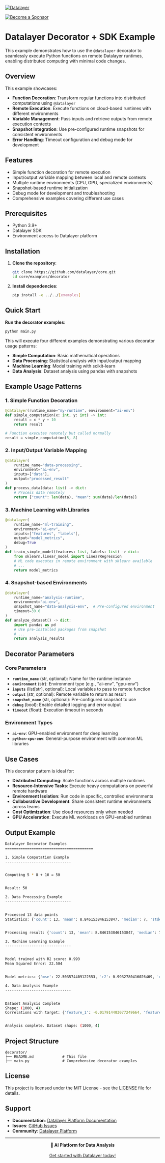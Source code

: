 [![Datalayer](https://assets.datalayer.tech/datalayer-25.svg)](https://datalayer.io)

[![Become a Sponsor](https://img.shields.io/static/v1?label=Become%20a%20Sponsor&message=%E2%9D%A4&logo=GitHub&style=flat&color=1ABC9C)](https://github.com/sponsors/datalayer)

# Datalayer Decorator + SDK Example

This example demonstrates how to use the `@datalayer` decorator to seamlessly execute Python functions on remote Datalayer runtimes, enabling distributed computing with minimal code changes.

## Overview

This example showcases:

- **Function Decoration**: Transform regular functions into distributed computations using `@datalayer`
- **Remote Execution**: Execute functions on cloud-based runtimes with different environments
- **Variable Management**: Pass inputs and retrieve outputs from remote execution contexts
- **Snapshot Integration**: Use pre-configured runtime snapshots for consistent environments
- **Error Handling**: Timeout configuration and debug mode for development

## Features

- Simple function decoration for remote execution
- Input/output variable mapping between local and remote contexts
- Multiple runtime environments (CPU, GPU, specialized environments)
- Snapshot-based runtime initialization
- Debug mode for development and troubleshooting
- Comprehensive examples covering different use cases

## Prerequisites

- Python 3.9+
- Datalayer SDK
- Environment access to Datalayer platform

## Installation

1. **Clone the repository**:

   ```bash
   git clone https://github.com/datalayer/core.git
   cd core/examples/decorator
   ```

2. **Install dependencies**:
   ```bash
   pip install -e ../../[examples]
   ```

## Quick Start

**Run the decorator examples**:

```bash
python main.py
```

This will execute four different examples demonstrating various decorator usage patterns:

- **Simple Computation**: Basic mathematical operations
- **Data Processing**: Statistical analysis with input/output mapping
- **Machine Learning**: Model training with scikit-learn
- **Data Analysis**: Dataset analysis using pandas with snapshots

## Example Usage Patterns

### 1. Simple Function Decoration

```python
@datalayer(runtime_name="my-runtime", environment="ai-env")
def simple_computation(x: int, y: int) -> int:
    result = x * y + 10
    return result

# Function executes remotely but called normally
result = simple_computation(5, 8)
```

### 2. Input/Output Variable Mapping

```python
@datalayer(
    runtime_name="data-processing",
    environment="ai-env",
    inputs=["data"],
    output="processed_result"
)
def process_data(data: list) -> dict:
    # Process data remotely
    return {"count": len(data), "mean": sum(data)/len(data)}
```

### 3. Machine Learning with Libraries

```python
@datalayer(
    runtime_name="ml-training",
    environment="ai-env",
    inputs=["features", "labels"],
    output="model_metrics",
    debug=True
)
def train_simple_model(features: list, labels: list) -> dict:
    from sklearn.linear_model import LinearRegression
    # ML code executes in remote environment with sklearn available
    # ...
    return model_metrics
```

### 4. Snapshot-based Environments

```python
@datalayer(
    runtime_name="analysis-runtime",
    environment="ai-env",
    snapshot_name="data-analysis-env",  # Pre-configured environment
    timeout=30.0
)
def analyze_dataset() -> dict:
    import pandas as pd
    # Use pre-installed packages from snapshot
    # ...
    return analysis_results
```

## Decorator Parameters

### Core Parameters

- **`runtime_name`** (str, optional): Name for the runtime instance
- **`environment`** (str): Environment type (e.g., "ai-env", "gpu-env")
- **`inputs`** (list[str], optional): Local variables to pass to remote function
- **`output`** (str, optional): Remote variable to return as result
- **`snapshot_name`** (str, optional): Pre-configured snapshot to use
- **`debug`** (bool): Enable detailed logging and error output
- **`timeout`** (float): Execution timeout in seconds

### Environment Types

- **`ai-env`**: GPU-enabled environment for deep learning
- **`python-cpu-env`**: General-purpose environment with common ML libraries

## Use Cases

This decorator pattern is ideal for:

- **Distributed Computing**: Scale functions across multiple runtimes
- **Resource-Intensive Tasks**: Execute heavy computations on powerful remote hardware
- **Environment Isolation**: Run code in specific, controlled environments
- **Collaborative Development**: Share consistent runtime environments across teams
- **Cost Optimization**: Use cloud resources only when needed
- **GPU Acceleration**: Execute ML workloads on GPU-enabled runtimes

## Output Example

```bash
Datalayer Decorator Examples
========================================

1. Simple Computation Example
------------------------------


Computing 5 * 8 + 10 = 50


Result: 50

2. Data Processing Example
------------------------------


Processed 13 data points
Statistics: {'count': 13, 'mean': 8.846153846153847, 'median': 7, 'stdev': 7.174563329873044, 'min': 1, 'max': 25}


Processing result: {'count': 13, 'mean': 8.846153846153847, 'median': 7, 'stdev': 7.174563329873044, 'min': 1, 'max': 25}

3. Machine Learning Example
------------------------------


Model trained with R2 score: 0.993
Mean Squared Error: 22.504


Model metrics: {'mse': 22.503574409122553, 'r2': 0.9932780416026469, 'coefficient': 1.9653427974453015, 'intercept': 2.6844899679603174, 'train_size': 80, 'test_size': 20}

4. Data Analysis Example
------------------------------


Dataset Analysis Complete
Shape: (1000, 4)
Correlations with target: {'feature_1': -0.017914403077249664, 'feature_2': -0.009844943287877567, 'feature_3': -0.05046032243985329}


Analysis complete. Dataset shape: (1000, 4)
```

## Project Structure

```
decorator/
├── README.md             # This file
├── main.py               # Comprehensive decorator examples
```

## License

This project is licensed under the MIT License - see the [LICENSE](../../LICENSE) file for details.

## Support

- **Documentation**: [Datalayer Platform Documentation](https://docs.datalayer.app/)
- **Issues**: [GitHub Issues](https://github.com/datalayer/core/issues)
- **Community**: [Datalayer Platform](https://datalayer.app/)

---

<p align="center">
  <strong>🚀 AI Platform for Data Analysis</strong><br></br>
  <a href="https://datalayer.app/">Get started with Datalayer today!</a>
</p>
